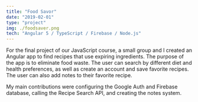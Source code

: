 ```yaml
---
title: "Food Savor"
date: "2019-02-01"
type: "project"
img: ./foodsaver.png
tech: "Angular 5 / TypeScript / Firebase / Node.js"
---
```


For the final project of our JavaScript course, a small group and I created an Angular app to find recipes that use expiring ingredients. The purpose of the app is to eliminate food waste. The user can search by different diet and health preferences, as well as create an account and save favorite recipes. The user can also add notes to their favorite recipe.

My main contributions were configuring the Google Auth and Firebase database, calling the Recipe Search API, and creating the notes system. 
